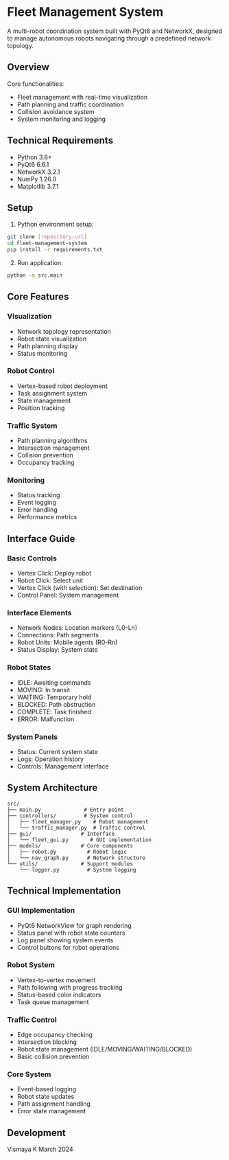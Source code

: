 # Fleet Management System

A multi-robot coordination system built with PyQt6 and NetworkX, designed to manage autonomous robots navigating through a predefined network topology.

## Overview

Core functionalities:
- Fleet management with real-time visualization
- Path planning and traffic coordination
- Collision avoidance system
- System monitoring and logging

## Technical Requirements

- Python 3.8+
- PyQt6 6.6.1
- NetworkX 3.2.1
- NumPy 1.26.0
- Matplotlib 3.7.1

## Setup

1. Python environment setup:
```bash
git clone [repository-url]
cd fleet-management-system
pip install -r requirements.txt
```

2. Run application:
```bash
python -m src.main
```

## Core Features

### Visualization
- Network topology representation
- Robot state visualization
- Path planning display
- Status monitoring

### Robot Control
- Vertex-based robot deployment
- Task assignment system
- State management
- Position tracking

### Traffic System
- Path planning algorithms
- Intersection management
- Collision prevention
- Occupancy tracking

### Monitoring
- Status tracking
- Event logging
- Error handling
- Performance metrics

## Interface Guide

### Basic Controls
- Vertex Click: Deploy robot
- Robot Click: Select unit
- Vertex Click (with selection): Set destination
- Control Panel: System management

### Interface Elements
- Network Nodes: Location markers (L0-Ln)
- Connections: Path segments
- Robot Units: Mobile agents (R0-Rn)
- Status Display: System state

### Robot States
- IDLE: Awaiting commands
- MOVING: In transit
- WAITING: Temporary hold
- BLOCKED: Path obstruction
- COMPLETE: Task finished
- ERROR: Malfunction

### System Panels
- Status: Current system state
- Logs: Operation history
- Controls: Management interface

## System Architecture

```
src/
├── main.py              # Entry point
├── controllers/         # System control
│   ├── fleet_manager.py    # Robot management
│   └── traffic_manager.py  # Traffic control
├── gui/                # Interface
│   └── fleet_gui.py       # GUI implementation
├── models/             # Core components
│   ├── robot.py          # Robot logic
│   └── nav_graph.py      # Network structure
└── utils/              # Support modules
    └── logger.py         # System logging
```

## Technical Implementation

### GUI Implementation
- PyQt6 NetworkView for graph rendering
- Status panel with robot state counters
- Log panel showing system events
- Control buttons for robot operations

### Robot System
- Vertex-to-vertex movement
- Path following with progress tracking
- Status-based color indicators
- Task queue management

### Traffic Control
- Edge occupancy checking
- Intersection blocking
- Robot state management (IDLE/MOVING/WAITING/BLOCKED)
- Basic collision prevention

### Core System
- Event-based logging
- Robot state updates
- Path assignment handling
- Error state management

## Development

Vismaya K
March 2024 